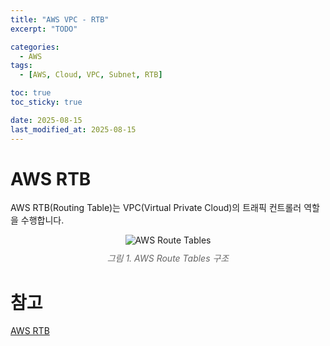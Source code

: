 ```yaml
---
title: "AWS VPC - RTB"
excerpt: "TODO"

categories:
  - AWS 
tags:
  - [AWS, Cloud, VPC, Subnet, RTB]

toc: true
toc_sticky: true

date: 2025-08-15
last_modified_at: 2025-08-15
---
```


# AWS RTB

AWS RTB(Routing Table)는 VPC(Virtual Private Cloud)의 트래픽 컨트롤러 역할을 수행합니다. 

<div style="text-align: center;">
  <img src="{{ '/assets/images/posts/2025/aws-rtb/route-tables.png' | relative_url }}" alt="AWS Route Tables" style="max-width: 100%; height: auto;">
  <p style="margin-top: 10px; font-style: italic; color: #666; font-size: 14px;">그림 1. AWS Route Tables 구조</p>
</div>

# 참고

[AWS RTB](https://docs.aws.amazon.com/ko_kr/vpc/latest/userguide/VPC_Route_Tables.html)